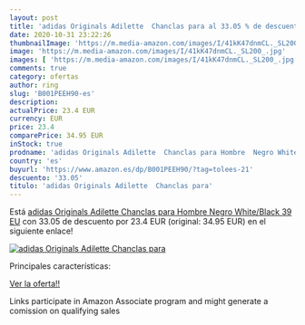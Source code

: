 ```yaml
---
layout: post
title: 'adidas Originals Adilette  Chanclas para al 33.05 % de descuento'
date: 2020-10-31 23:22:26
thumbnailImage: 'https://m.media-amazon.com/images/I/41kK47dnmCL._SL200_.jpg'
image: 'https://m.media-amazon.com/images/I/41kK47dnmCL._SL200_.jpg'
images: [ 'https://m.media-amazon.com/images/I/41kK47dnmCL._SL200_.jpg' ]
comments: true
category: ofertas
author: ring
slug: 'B001PEEH90-es'
description:
actualPrice: 23.4 EUR
currency: EUR
price: 23.4
comparePrice: 34.95 EUR
inStock: true
prodname: 'adidas Originals Adilette  Chanclas para Hombre  Negro White/Black  39 EU'
country: 'es'
buyurl: 'https://www.amazon.es/dp/B001PEEH90/?tag=tolees-21'
descuento: '33.05'
titulo: 'adidas Originals Adilette  Chanclas para'
---
```


Está [adidas Originals Adilette  Chanclas para Hombre  Negro White/Black  39 EU](https://www.amazon.es/dp/B001PEEH90/?tag=tolees-21) con 33.05 de descuento por 23.4 EUR (original: 34.95 EUR) en el siguiente enlace!

[![adidas Originals Adilette  Chanclas para](https://m.media-amazon.com/images/I/41kK47dnmCL._SL200_.jpg)](https://www.amazon.es/dp/B001PEEH90/?tag=tolees-21)

Principales características:


[Ver la oferta!!](https://www.amazon.es/dp/B001PEEH90/?tag=tolees-21)

Links participate in Amazon Associate program and might generate a comission on qualifying sales



